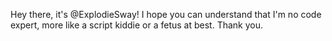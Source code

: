 Hey there, it's @ExplodieSway! I hope you can understand that I'm no code expert, more like a script kiddie or a fetus at best. Thank you.

<!---
ExplodieSway/ExplodieSway is a ✨ special ✨ repository because its `README.md` (this file) appears on your GitHub profile.
You can click the Preview link to take a look at your changes.
--->
